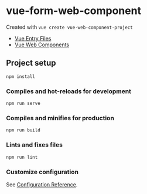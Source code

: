 # vue-form-web-component

Created with
`vue create vue-web-component-project`

- [Vue Entry Files](https://cli.vuejs.org/guide/build-targets.html#vue-vs-js-ts-entry-files)
- [Vue Web Components](https://vuejsdevelopers.com/2018/05/21/vue-js-web-component/)

## Project setup
```
npm install
```

### Compiles and hot-reloads for development
```
npm run serve
```

### Compiles and minifies for production
```
npm run build
```

### Lints and fixes files
```
npm run lint
```

### Customize configuration
See [Configuration Reference](https://cli.vuejs.org/config/).
